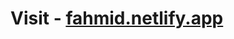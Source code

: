 # Visit - [fahmid.netlify.app](https://fahmid.netlify.app/)



<script>
        window.location.replace("https://fahmid.netlify.app/");
</script>

